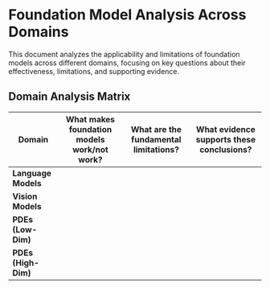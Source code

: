 # Foundation Model Analysis Across Domains

This document analyzes the applicability and limitations of foundation models across different domains, focusing on key questions about their effectiveness, limitations, and supporting evidence.

## Domain Analysis Matrix

| Domain              | What makes foundation models work/not work? | What are the fundamental limitations? | What evidence supports these conclusions? |
| ------------------- | ------------------------------------------- | ------------------------------------- | ----------------------------------------- |
| **Language Models** |                                             |                                       |                                           |
| **Vision Models**   |                                             |                                       |                                           |
| **PDEs (Low-Dim)**  |                                             |                                       |                                           |
| **PDEs (High-Dim)** |                                             |                                       |                                           |
